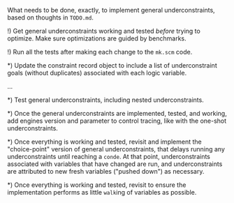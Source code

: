 What needs to be done, exactly, to implement general underconstraints,
based on thoughts in `TODO.md`.

!) Get general underconstraints working and tested *before* trying to
 optimize.  Make sure optimizations are guided by benchmarks.

!) Run all the tests after making each change to the `mk.scm` code.


*) Update the constraint record object to include a list of
 underconstraint goals (without duplicates) associated with each logic
 variable.

...

*) Test general underconstraints, including nested underconstraints.

*) Once the general underconstraints are implemented, tested, and
 working, add engines version and parameter to control tracing, like
 with the one-shot underconstraints.

*) Once everything is working and tested, revisit and implement the
 "choice-point" version of general underconstraints, that delays
 running any underconstraints until reaching a `conde`.  At that
 point, underconstraints associated with variables that have changed
 are run, and underconstraints are attributed to new fresh variables
 ("pushed down") as necessary.

*) Once everything is working and tested, revisit to ensure the
 implementation performs as little `walk`ing of variables as possible.